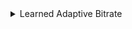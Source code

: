 <!--  -->
  <details class="main-item">
    <summary>Learned Adaptive Bitrate</summary>
    <p>
        In video streaming, adaptive bitrate algorithms are used on client-side video players to decide the
        resolution (e.g., 720P) to download for the next video chunk. Learned adaptive bitrate uses neural
        networks to select future video chunks based on observations collected by client video players.
        For more information, check out the <a href="https://people.csail.mit.edu/hongzi/content/publications/Pensieve-Sigcomm17.pdf">paper</a>.
    </p>
    
    <details class="nested-item">
      <summary>Neural Network</summary>

      <details class="nested-item">
        <summary>Original Paper</summary>
        <p>
        The neural network (NN) in the Pensieve paper is a deep feedforward neural network used for adaptive bitrate control in video streaming. It takes multiple input features related to video playback, network conditions, and device performance. These inputs are processed through several hidden layers to predict the optimal video bitrate that maximizes quality while minimizing interruptions like buffering.
        
        <h4>Input:</h4>
          The input is a tensor with N history time steps, each time step contains the following features:
        <ul>
          <li>Last chunk bitrate: bitrate/max bitrate, ex: 360P/1080P</li>
          <li>Past chunk download time</li>
          <li>Next chunk sizes</li>
          <li>Current buffer size</li>
          <li>Number of chunks left: eg: 43/48</li>
          <li>Past chunk throughput: </li>
        </ul>
        All the input tensors are flattened into a 1D tensor.
        <h4>Output:</h4>
        <ul>
          <li>optimal video bitrate</li>
        </ul>
        </p>
      </details>

      <details class="nested-item">
        <summary>Our Implementation</summary>
        <p>
          In our benchmark, considering the limitation of current verifiers, we implement a compatible version of this neural network architecture. We implement 2 versions, benchmark version and a version for marabou the verifier. Implementation can be found in our <a href="https://github.com/Khoury-srg/NN4SysBench/blob/main/Models/Pensieve/model_no_softmax_no_argmax.py">repository</a>.
        </p>

        <details class="nested-item">
          <summary>Benchmark Version</summary>
          <p>
            The model is almost the same as the original paper, except that we remove the softmax and argmax layers, and all the input tensors are flattened into a 1D tensor. The input and output can be referred to in the Original Paper section.   <br>

            To create different difficulty of the verification, we provide 3 different sizes of the model:
          

          <div class="model-variant">
            <h4>Small model:</h4>
            <ul>
              <li>First Layer: 4 parallel fully connected layers, each containing 128 neurons</li>
              <li>Second Layer: A fully connected (linear) layer with 128 neurons</li>
              <li>Output Layer: Fully connected (linear) layer with 6 neurons</li>
            </ul>
          </div>

          <div class="model-variant">
            <h4>Mid model (same as original paper):</h4>
            <ul>
              <li>First Layer: 3 parallel fully connected layers, each containing 128 neurons, and a 1D convolution layer with 128 filters and kernel size 4. These 4 layers take the input features in parallel.</li>
              <li>Second Layer: A fully connected (linear) layer with 128 neurons</li>
              <li>Output Layer: A fully connected (linear) layer with 6 neurons</li>
            </ul>
          </div>

          <div class="model-variant">
            <h4>Big model:</h4>
            <ul>
              <li>First Layer: 3 parallel fully connected layers, each containing 128 neurons, and a 1D convolution layer with 128 filters and kernel size 4. These 4 layers are parallel.</li>
              <li>Second Layer: A fully connected (linear) layer with 256 neurons</li>
              <li>Output Layer: Fully connected (linear) layer with 6 neurons</li>
            </ul>
          </div>
          </p>
        </details>

        <details class="nested-item">
          <summary>Marabou Version</summary>
          <p>
            Main difference:

          <ul>
            <li>Use torch.split() to split the input tensor into 2 parts.</li>
          </ul>
          </p>
        </details>
      </details>

        

    </details>

    <details class="nested-item">
      <summary>Specification</summary>
      <p>
      <strong>AdaptiveBitrate_spec1/2:</strong> When facing good (bad) downloading conditions, the video streaming system should not
        pick the worst (best) video resolution. <br>
      <strong>AdaptiveBitrate_spec3:</strong> Better downloading conditions implies better resolutions
      
      
      
      </p>
    </details>

    <details class="nested-item">
  <summary>Performance of the Verifier</summary>
  <table border="1">
    <thead>
      <tr>
        <th>Verifier</th>
        <th>Type</th>
        <th>Safe</th>
        <th>Unsafe</th>
        <th>Time</th>
        <th>Timeout</th>
      </tr>
    </thead>
    <tbody>
      <tr>
        <td>abcrown</td>
        <td>pensieve_big_1</td>
        <td>10</td>
        <td>0</td>
        <td>5.99909349</td>
        <td>0</td>
      </tr>
      <tr>
        <td>abcrown</td>
        <td>pensieve_big_2</td>
        <td>10</td>
        <td>0</td>
        <td>6.06507417</td>
        <td>0</td>
      </tr>
      <tr>
        <td>abcrown</td>
        <td>pensieve_big_3</td>
        <td>10</td>
        <td>0</td>
        <td>8.87928039</td>
        <td>0</td>
      </tr>
      <tr>
        <td>abcrown</td>
        <td>pensieve_mid_1</td>
        <td>10</td>
        <td>0</td>
        <td>6.26007705</td>
        <td>0</td>
      </tr>
      <tr>
        <td>abcrown</td>
        <td>pensieve_mid_2</td>
        <td>10</td>
        <td>0</td>
        <td>6.02888779</td>
        <td>0</td>
      </tr>
      <tr>
        <td>abcrown</td>
        <td>pensieve_mid_3</td>
        <td>10</td>
        <td>0</td>
        <td>8.6088345</td>
        <td>0</td>
      </tr>
      <tr>
        <td>abcrown</td>
        <td>pensieve_small_1</td>
        <td>10</td>
        <td>0</td>
        <td>5.0981046</td>
        <td>0</td>
      </tr>
      <tr>
        <td>marabou</td>
        <td>pensieve_small_1</td>
        <td>10</td>
        <td>0</td>
        <td>1.90850646</td>
        <td>0</td>
      </tr>
      <tr>
        <td>abcrown</td>
        <td>pensieve_small_2</td>
        <td>10</td>
        <td>0</td>
        <td>5.00802932</td>
        <td>0</td>
      </tr>
      <tr>
        <td>marabou</td>
        <td>pensieve_small_2</td>
        <td>10</td>
        <td>0</td>
        <td>1.91794796</td>
        <td>0</td>
      </tr>
      <tr>
        <td>abcrown</td>
        <td>pensieve_small_3</td>
        <td>10</td>
        <td>0</td>
        <td>6.80163713</td>
        <td>0</td>
      </tr>
    </tbody>
</table>
</details>

  </details>
